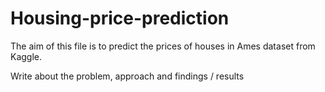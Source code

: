 # Housing-price-prediction

The aim of this file is to predict the prices of houses in Ames dataset from Kaggle.

Write about the problem, approach and findings / results
